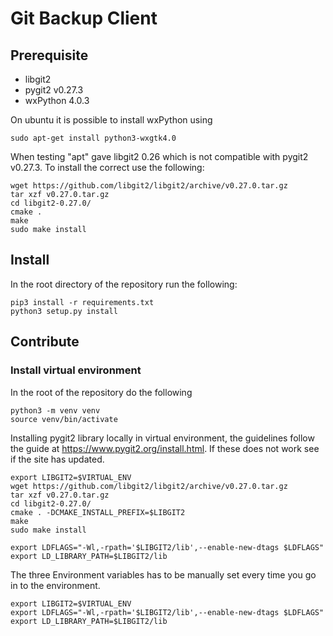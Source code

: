 # Git Backup Client
## Prerequisite
* libgit2
* pygit2 v0.27.3
* wxPython 4.0.3

On ubuntu it is possible to install wxPython using 
```
sudo apt-get install python3-wxgtk4.0
```
When testing "apt" gave libgit2 0.26 which is not compatible with pygit2 v0.27.3. To install the correct use the following:
```
wget https://github.com/libgit2/libgit2/archive/v0.27.0.tar.gz
tar xzf v0.27.0.tar.gz
cd libgit2-0.27.0/
cmake .
make
sudo make install
```
## Install
In the root directory of the repository run the following:
```
pip3 install -r requirements.txt
python3 setup.py install
```
## Contribute
### Install virtual environment
In the root of the repository do the following
```
python3 -m venv venv
source venv/bin/activate
```
Installing pygit2 library locally in virtual environment, the guidelines follow the guide at https://www.pygit2.org/install.html. If these does not work see if the site has updated.
```
export LIBGIT2=$VIRTUAL_ENV
wget https://github.com/libgit2/libgit2/archive/v0.27.0.tar.gz
tar xzf v0.27.0.tar.gz
cd libgit2-0.27.0/
cmake . -DCMAKE_INSTALL_PREFIX=$LIBGIT2
make
sudo make install

export LDFLAGS="-Wl,-rpath='$LIBGIT2/lib',--enable-new-dtags $LDFLAGS"
export LD_LIBRARY_PATH=$LIBGIT2/lib
```
The three Environment variables has to be manually set every time you go in to the environment.
```
export LIBGIT2=$VIRTUAL_ENV
export LDFLAGS="-Wl,-rpath='$LIBGIT2/lib',--enable-new-dtags $LDFLAGS"
export LD_LIBRARY_PATH=$LIBGIT2/lib
```
